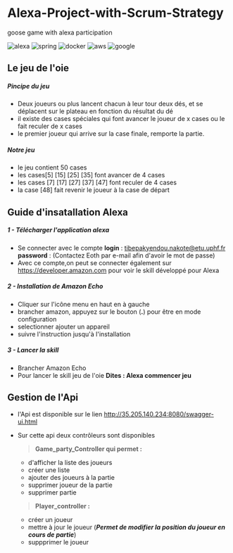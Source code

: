 # Alexa-Project-with-Scrum-Strategy
goose game with alexa participation

![alexa](https://img.shields.io/static/v1?label=alexa&message=developer&color=blue)
![spring](https://img.shields.io/static/v1?label=spring&message=boot&color=success)
![docker](https://img.shields.io/static/v1?label=docker&message=image&color=blue)
![aws](https://img.shields.io/static/v1?label=Aws&message=RDS_Lambda&color=orange)
![google](https://img.shields.io/static/v1?label=google&message=engine&color=gray)

## Le jeu de l'oie
##### Pincipe du jeu
* Deux joueurs ou plus lancent chacun à leur tour deux dés, et se déplacent sur le plateau en fonction du résultat du dé
* il existe des cases spéciales qui font avancer le joueur de x cases ou le fait reculer de x cases
* le premier joueur qui arrive sur la case finale, remporte la partie.
##### Notre jeu
* le jeu contient 50 cases
* les cases[5] [15] [25] [35] font avancer de 4 cases
* les cases [7] [17] [27] [37] [47] font reculer de 4 cases
* la case [48] fait revenir le joueur à la case de départ

## Guide d'insatallation Alexa
##### 1 - Télécharger l'application alexa 
* Se connecter avec le compte 
  __login__ : tibepakyendou.nakote@etu.uphf.fr
  __password__ : (Contactez Eoth par e-mail afin d'avoir le mot de passe)
* Avec ce compte,on peut se connecter également sur https://developer.amazon.com pour voir le skill développé pour Alexa 
##### 2 - Installation de Amazon Echo
* Cliquer sur l'icône menu en haut en à gauche
* brancher amazon, appuyez sur le bouton (__.__) pour être en mode configuration
* selectionner ajouter un appareil
* suivre l'instruction jusqu'à l'installation
##### 3 - Lancer la skill
* Brancher Amazon Echo 
* Pour lancer le skill jeu de l'oie __Dites : Alexa commencer jeu__
## Gestion de l'Api
* l'Api est disponible sur le lien http://35.205.140.234:8080/swagger-ui.html
* Sur cette api deux contrôleurs sont disponibles 
  > **Game_party_Controller qui permet :**
     * d'afficher la liste des joueurs
     * créer une liste
     * ajouter des joueurs à la partie
     * supprimer  joueur de la partie
     * supprimer partie
  > <espace>
  
  > **Player_controller :**
     * créer un joueur
     * mettre à jour le joueur (*__Permet de modifier la position du joueur en cours de partie__*) 
     * suppprimer le joueur 
     


